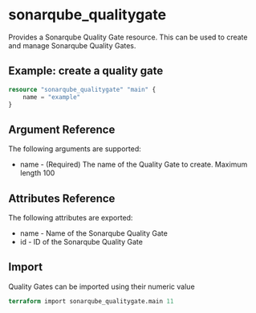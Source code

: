 # sonarqube_qualitygate
Provides a Sonarqube Quality Gate resource. This can be used to create and manage Sonarqube Quality Gates.

## Example: create a quality gate
```terraform
resource "sonarqube_qualitygate" "main" {
    name = "example"
}
```

## Argument Reference
The following arguments are supported:

- name - (Required) The name of the Quality Gate to create. Maximum length 100

## Attributes Reference
The following attributes are exported:

- name - Name of the Sonarqube Quality Gate
- id - ID of the Sonarqube Quality Gate

## Import 
Quality Gates can be imported using their numeric value

```terraform
terraform import sonarqube_qualitygate.main 11
```

